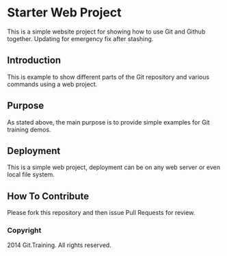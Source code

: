 # Starter Web Project

This is a simple website project for
showing how to use Git and Github together. 
Updating for emergency fix after stashing.

## Introduction

This is example to show different parts
of the Git repository and various commands
using a web project.

## Purpose

As stated above, the main purpose is to
provide simple examples for Git training
demos.

## Deployment

This is a simple web project, deployment
can be on any web server or even local
file system.

## How To Contribute

Please fork this repository and then issue Pull Requests for review.

### Copyright

2014 Git.Training. All rights reserved.